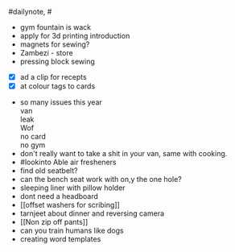 #dailynote, #
- gym fountain is wack
- apply for 3d printing introduction
- magnets for sewing?
- Zambezi - store
- pressing block sewing
- [x] ad a clip for recepts
- [x] at colour tags to cards
- so many issues this year  
	van  
	leak  
	Wof  
	no card  
	no gym
- don't really want to take a shit in your van, same with cooking.
- #lookinto Able air fresheners
- find old seatbelt?
- can the bench seat work with on,y the one hole?
- sleeping liner with pillow holder  
- dont need a headboard
- [[offset washers for scribing]]
- tarnjeet about dinner and reversing camera
- [[Non zip off pants]]
- can you train humans like dogs
- creating word templates